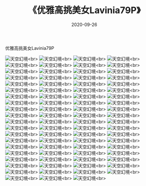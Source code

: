 ﻿---
layout: post
title: 《优雅高挑美女Lavinia79P》
date: 2020-09-26
img: http://photo.orgx.cf/性感/2020/优雅高挑美女Lavinia79P/000.jpg
tags: [美女,性感,泳衣]
---

优雅高挑美女Lavinia79P



![天空幻境](http://photo.orgx.cf/性感/2020/优雅高挑美女Lavinia79P/001.jpg''天空幻境'')<br>
![天空幻境](http://photo.orgx.cf/性感/2020/优雅高挑美女Lavinia79P/002.jpg''天空幻境'')<br>
![天空幻境](http://photo.orgx.cf/性感/2020/优雅高挑美女Lavinia79P/003.jpg''天空幻境'')<br>
![天空幻境](http://photo.orgx.cf/性感/2020/优雅高挑美女Lavinia79P/004.jpg''天空幻境'')<br>
![天空幻境](http://photo.orgx.cf/性感/2020/优雅高挑美女Lavinia79P/005.jpg''天空幻境'')<br>
![天空幻境](http://photo.orgx.cf/性感/2020/优雅高挑美女Lavinia79P/006.jpg''天空幻境'')<br>
![天空幻境](http://photo.orgx.cf/性感/2020/优雅高挑美女Lavinia79P/007.jpg''天空幻境'')<br>
![天空幻境](http://photo.orgx.cf/性感/2020/优雅高挑美女Lavinia79P/008.jpg''天空幻境'')<br>
![天空幻境](http://photo.orgx.cf/性感/2020/优雅高挑美女Lavinia79P/009.jpg''天空幻境'')<br>
![天空幻境](http://photo.orgx.cf/性感/2020/优雅高挑美女Lavinia79P/010.jpg''天空幻境'')<br>
![天空幻境](http://photo.orgx.cf/性感/2020/优雅高挑美女Lavinia79P/011.jpg''天空幻境'')<br>
![天空幻境](http://photo.orgx.cf/性感/2020/优雅高挑美女Lavinia79P/012.jpg''天空幻境'')<br>
![天空幻境](http://photo.orgx.cf/性感/2020/优雅高挑美女Lavinia79P/013.jpg''天空幻境'')<br>
![天空幻境](http://photo.orgx.cf/性感/2020/优雅高挑美女Lavinia79P/014.jpg''天空幻境'')<br>
![天空幻境](http://photo.orgx.cf/性感/2020/优雅高挑美女Lavinia79P/015.jpg''天空幻境'')<br>
![天空幻境](http://photo.orgx.cf/性感/2020/优雅高挑美女Lavinia79P/016.jpg''天空幻境'')<br>
![天空幻境](http://photo.orgx.cf/性感/2020/优雅高挑美女Lavinia79P/017.jpg''天空幻境'')<br>
![天空幻境](http://photo.orgx.cf/性感/2020/优雅高挑美女Lavinia79P/018.jpg''天空幻境'')<br>
![天空幻境](http://photo.orgx.cf/性感/2020/优雅高挑美女Lavinia79P/019.jpg''天空幻境'')<br>
![天空幻境](http://photo.orgx.cf/性感/2020/优雅高挑美女Lavinia79P/020.jpg''天空幻境'')<br>
![天空幻境](http://photo.orgx.cf/性感/2020/优雅高挑美女Lavinia79P/021.jpg''天空幻境'')<br>
![天空幻境](http://photo.orgx.cf/性感/2020/优雅高挑美女Lavinia79P/022.jpg''天空幻境'')<br>
![天空幻境](http://photo.orgx.cf/性感/2020/优雅高挑美女Lavinia79P/023.jpg''天空幻境'')<br>
![天空幻境](http://photo.orgx.cf/性感/2020/优雅高挑美女Lavinia79P/024.jpg''天空幻境'')<br>
![天空幻境](http://photo.orgx.cf/性感/2020/优雅高挑美女Lavinia79P/025.jpg''天空幻境'')<br>
![天空幻境](http://photo.orgx.cf/性感/2020/优雅高挑美女Lavinia79P/026.jpg''天空幻境'')<br>
![天空幻境](http://photo.orgx.cf/性感/2020/优雅高挑美女Lavinia79P/027.jpg''天空幻境'')<br>
![天空幻境](http://photo.orgx.cf/性感/2020/优雅高挑美女Lavinia79P/028.jpg''天空幻境'')<br>
![天空幻境](http://photo.orgx.cf/性感/2020/优雅高挑美女Lavinia79P/029.jpg''天空幻境'')<br>
![天空幻境](http://photo.orgx.cf/性感/2020/优雅高挑美女Lavinia79P/030.jpg''天空幻境'')<br>
![天空幻境](http://photo.orgx.cf/性感/2020/优雅高挑美女Lavinia79P/031.jpg''天空幻境'')<br>
![天空幻境](http://photo.orgx.cf/性感/2020/优雅高挑美女Lavinia79P/032.jpg''天空幻境'')<br>
![天空幻境](http://photo.orgx.cf/性感/2020/优雅高挑美女Lavinia79P/033.jpg''天空幻境'')<br>
![天空幻境](http://photo.orgx.cf/性感/2020/优雅高挑美女Lavinia79P/034.jpg''天空幻境'')<br>
![天空幻境](http://photo.orgx.cf/性感/2020/优雅高挑美女Lavinia79P/035.jpg''天空幻境'')<br>
![天空幻境](http://photo.orgx.cf/性感/2020/优雅高挑美女Lavinia79P/036.jpg''天空幻境'')<br>
![天空幻境](http://photo.orgx.cf/性感/2020/优雅高挑美女Lavinia79P/037.jpg''天空幻境'')<br>
![天空幻境](http://photo.orgx.cf/性感/2020/优雅高挑美女Lavinia79P/038.jpg''天空幻境'')<br>
![天空幻境](http://photo.orgx.cf/性感/2020/优雅高挑美女Lavinia79P/039.jpg''天空幻境'')<br>
![天空幻境](http://photo.orgx.cf/性感/2020/优雅高挑美女Lavinia79P/040.jpg''天空幻境'')<br>
![天空幻境](http://photo.orgx.cf/性感/2020/优雅高挑美女Lavinia79P/041.jpg''天空幻境'')<br>
![天空幻境](http://photo.orgx.cf/性感/2020/优雅高挑美女Lavinia79P/042.jpg''天空幻境'')<br>
![天空幻境](http://photo.orgx.cf/性感/2020/优雅高挑美女Lavinia79P/043.jpg''天空幻境'')<br>
![天空幻境](http://photo.orgx.cf/性感/2020/优雅高挑美女Lavinia79P/044.jpg''天空幻境'')<br>
![天空幻境](http://photo.orgx.cf/性感/2020/优雅高挑美女Lavinia79P/045.jpg''天空幻境'')<br>
![天空幻境](http://photo.orgx.cf/性感/2020/优雅高挑美女Lavinia79P/046.jpg''天空幻境'')<br>
![天空幻境](http://photo.orgx.cf/性感/2020/优雅高挑美女Lavinia79P/047.jpg''天空幻境'')<br>
![天空幻境](http://photo.orgx.cf/性感/2020/优雅高挑美女Lavinia79P/048.jpg''天空幻境'')<br>
![天空幻境](http://photo.orgx.cf/性感/2020/优雅高挑美女Lavinia79P/049.jpg''天空幻境'')<br>
![天空幻境](http://photo.orgx.cf/性感/2020/优雅高挑美女Lavinia79P/050.jpg''天空幻境'')<br>
![天空幻境](http://photo.orgx.cf/性感/2020/优雅高挑美女Lavinia79P/051.jpg''天空幻境'')<br>
![天空幻境](http://photo.orgx.cf/性感/2020/优雅高挑美女Lavinia79P/052.jpg''天空幻境'')<br>
![天空幻境](http://photo.orgx.cf/性感/2020/优雅高挑美女Lavinia79P/053.jpg''天空幻境'')<br>
![天空幻境](http://photo.orgx.cf/性感/2020/优雅高挑美女Lavinia79P/054.jpg''天空幻境'')<br>
![天空幻境](http://photo.orgx.cf/性感/2020/优雅高挑美女Lavinia79P/055.jpg''天空幻境'')<br>
![天空幻境](http://photo.orgx.cf/性感/2020/优雅高挑美女Lavinia79P/056.jpg''天空幻境'')<br>
![天空幻境](http://photo.orgx.cf/性感/2020/优雅高挑美女Lavinia79P/057.jpg''天空幻境'')<br>
![天空幻境](http://photo.orgx.cf/性感/2020/优雅高挑美女Lavinia79P/058.jpg''天空幻境'')<br>
![天空幻境](http://photo.orgx.cf/性感/2020/优雅高挑美女Lavinia79P/059.jpg''天空幻境'')<br>
![天空幻境](http://photo.orgx.cf/性感/2020/优雅高挑美女Lavinia79P/060.jpg''天空幻境'')<br>
![天空幻境](http://photo.orgx.cf/性感/2020/优雅高挑美女Lavinia79P/061.jpg''天空幻境'')<br>
![天空幻境](http://photo.orgx.cf/性感/2020/优雅高挑美女Lavinia79P/062.jpg''天空幻境'')<br>
![天空幻境](http://photo.orgx.cf/性感/2020/优雅高挑美女Lavinia79P/063.jpg''天空幻境'')<br>
![天空幻境](http://photo.orgx.cf/性感/2020/优雅高挑美女Lavinia79P/064.jpg''天空幻境'')<br>
![天空幻境](http://photo.orgx.cf/性感/2020/优雅高挑美女Lavinia79P/065.jpg''天空幻境'')<br>
![天空幻境](http://photo.orgx.cf/性感/2020/优雅高挑美女Lavinia79P/066.jpg''天空幻境'')<br>
![天空幻境](http://photo.orgx.cf/性感/2020/优雅高挑美女Lavinia79P/067.jpg''天空幻境'')<br>
![天空幻境](http://photo.orgx.cf/性感/2020/优雅高挑美女Lavinia79P/068.jpg''天空幻境'')<br>
![天空幻境](http://photo.orgx.cf/性感/2020/优雅高挑美女Lavinia79P/069.jpg''天空幻境'')<br>
![天空幻境](http://photo.orgx.cf/性感/2020/优雅高挑美女Lavinia79P/070.jpg''天空幻境'')<br>
![天空幻境](http://photo.orgx.cf/性感/2020/优雅高挑美女Lavinia79P/071.jpg''天空幻境'')<br>
![天空幻境](http://photo.orgx.cf/性感/2020/优雅高挑美女Lavinia79P/072.jpg''天空幻境'')<br>
![天空幻境](http://photo.orgx.cf/性感/2020/优雅高挑美女Lavinia79P/073.jpg''天空幻境'')<br>
![天空幻境](http://photo.orgx.cf/性感/2020/优雅高挑美女Lavinia79P/074.jpg''天空幻境'')<br>
![天空幻境](http://photo.orgx.cf/性感/2020/优雅高挑美女Lavinia79P/075.jpg''天空幻境'')<br>
![天空幻境](http://photo.orgx.cf/性感/2020/优雅高挑美女Lavinia79P/076.jpg''天空幻境'')<br>
![天空幻境](http://photo.orgx.cf/性感/2020/优雅高挑美女Lavinia79P/077.jpg''天空幻境'')<br>
![天空幻境](http://photo.orgx.cf/性感/2020/优雅高挑美女Lavinia79P/078.jpg''天空幻境'')<br>
![天空幻境](http://photo.orgx.cf/性感/2020/优雅高挑美女Lavinia79P/079.jpg''天空幻境'')<br>